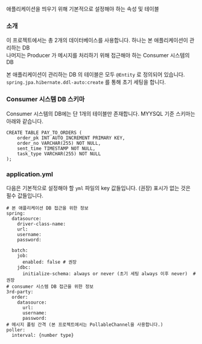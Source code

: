 애플리케이션을 띄우기 위해 기본적으로 설정해야 하는 속성 및 테이블

### 소개
이 프로젝트에서는 총 2개의 데이터베이스를 사용합니다. 
하나는 본 애플리케이션이 관리하는 DB    
나머지는 Producer 가 메시지를 처리하기 위해 접근해야 하는 Consumer 시스템의 DB

본 애플리케이션이 관리하는 DB 의 테이블은 모두 `@Entity` 로 정의되어 있습니다. `spring.jpa.hibernate.ddl-auto:create` 를 통해 초기 세팅을 합니다.  

### Consumer 시스템 DB 스키마
Consumer 시스템의 DB에는 단 1개의 테이블만 존재합니다. MYYSQL 기준 스키마는 아래와 같습니다. 
```
CREATE TABLE PAY_TO_ORDERS (
    order_pk INT AUTO_INCREMENT PRIMARY KEY,
    order_no VARCHAR(255) NOT NULL,
    sent_time TIMESTAMP NOT NULL,
    task_type VARCHAR(255) NOT NULL
);
```

### application.yml
다음은 기본적으로 설정해야 할 `yml` 파일의 key 값들입니다. (권장) 표시가 없는 것은 필수 값들입니다.

```
# 본 애플리케이션 DB 접근을 위한 정보
spring:
  datasource:
    driver-class-name: 
    url: 
    username: 
    password:

  batch:
    job:
      enabled: false # 권장
    jdbc:
      initialize-schema: always or never (초기 세팅 always 이후 never)  # 권장
# consumer 시스템 DB 접근을 위한 정보
3rd-party:
  order:
    datasource:
      url: 
      username: 
      password: 
# 메시지 폴링 간격 (본 프로젝트에서는 PollableChannel을 사용합니다.)
poller:
  interval: {number type}

```




